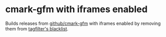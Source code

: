 # cmark-gfm with iframes enabled

Builds releases from [github/cmark-gfm](https://github.com/github/cmark-gfm/releases) with iframes enabled by removing them from [tagfilter's blacklist](https://github.com/github/cmark-gfm/blob/master/extensions/tagfilter.c).

